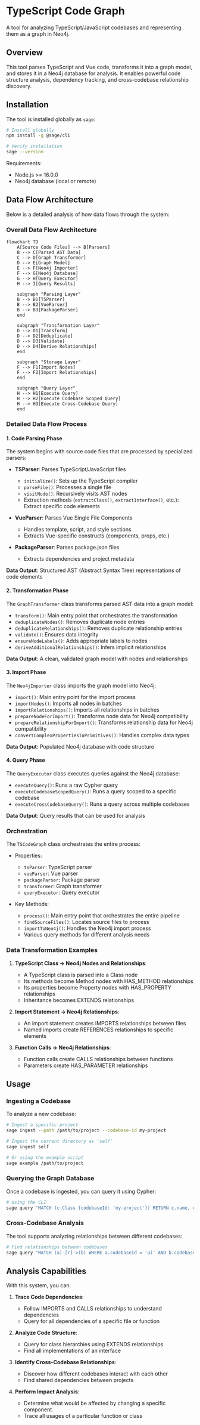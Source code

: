 # TypeScript Code Graph

A tool for analyzing TypeScript/JavaScript codebases and representing them as a graph in Neo4j.

## Overview

This tool parses TypeScript and Vue code, transforms it into a graph model, and stores it in a Neo4j database for analysis. It enables powerful code structure analysis, dependency tracking, and cross-codebase relationship discovery.

## Installation

The tool is installed globally as `sage`:

```bash
# Install globally
npm install -g @sage/cli

# Verify installation
sage --version
```

Requirements:
- Node.js >= 16.0.0
- Neo4j database (local or remote)

## Data Flow Architecture

Below is a detailed analysis of how data flows through the system:

### Overall Data Flow Architecture

```mermaid
flowchart TD
    A[Source Code Files] --> B[Parsers]
    B --> C[Parsed AST Data]
    C --> D[Graph Transformer]
    D --> E[Graph Model]
    E --> F[Neo4j Importer]
    F --> G[Neo4j Database]
    G --> H[Query Executor]
    H --> I[Query Results]
    
    subgraph "Parsing Layer"
    B --> B1[TSParser]
    B --> B2[VueParser]
    B --> B3[PackageParser]
    end
    
    subgraph "Transformation Layer"
    D --> D1[Transform]
    D --> D2[Deduplicate]
    D --> D3[Validate]
    D --> D4[Derive Relationships]
    end
    
    subgraph "Storage Layer"
    F --> F1[Import Nodes]
    F --> F2[Import Relationships]
    end
    
    subgraph "Query Layer"
    H --> H1[Execute Query]
    H --> H2[Execute Codebase Scoped Query]
    H --> H3[Execute Cross-Codebase Query]
    end
```

### Detailed Data Flow Process

#### 1. Code Parsing Phase

The system begins with source code files that are processed by specialized parsers:

- **TSParser**: Parses TypeScript/JavaScript files
  - `initialize()`: Sets up the TypeScript compiler
  - `parseFile()`: Processes a single file
  - `visitNode()`: Recursively visits AST nodes
  - Extraction methods (`extractClass()`, `extractInterface()`, etc.): Extract specific code elements

- **VueParser**: Parses Vue Single File Components
  - Handles template, script, and style sections
  - Extracts Vue-specific constructs (components, props, etc.)

- **PackageParser**: Parses package.json files
  - Extracts dependencies and project metadata

**Data Output**: Structured AST (Abstract Syntax Tree) representations of code elements

#### 2. Transformation Phase

The `GraphTransformer` class transforms parsed AST data into a graph model:

- `transform()`: Main entry point that orchestrates the transformation
- `deduplicateNodes()`: Removes duplicate node entries
- `deduplicateRelationships()`: Removes duplicate relationship entries
- `validate()`: Ensures data integrity
- `ensureNodeLabels()`: Adds appropriate labels to nodes
- `deriveAdditionalRelationships()`: Infers implicit relationships

**Data Output**: A clean, validated graph model with nodes and relationships

#### 3. Import Phase

The `Neo4jImporter` class imports the graph model into Neo4j:

- `import()`: Main entry point for the import process
- `importNodes()`: Imports all nodes in batches
- `importRelationships()`: Imports all relationships in batches
- `prepareNodeForImport()`: Transforms node data for Neo4j compatibility
- `prepareRelationshipForImport()`: Transforms relationship data for Neo4j compatibility
- `convertComplexPropertiesToPrimitives()`: Handles complex data types

**Data Output**: Populated Neo4j database with code structure

#### 4. Query Phase

The `QueryExecutor` class executes queries against the Neo4j database:

- `executeQuery()`: Runs a raw Cypher query
- `executeCodebaseScopedQuery()`: Runs a query scoped to a specific codebase
- `executeCrossCodebaseQuery()`: Runs a query across multiple codebases

**Data Output**: Query results that can be used for analysis

### Orchestration

The `TSCodeGraph` class orchestrates the entire process:

- Properties:
  - `tsParser`: TypeScript parser
  - `vueParser`: Vue parser
  - `packageParser`: Package parser
  - `transformer`: Graph transformer
  - `queryExecutor`: Query executor

- Key Methods:
  - `process()`: Main entry point that orchestrates the entire pipeline
  - `findSourceFiles()`: Locates source files to process
  - `importToNeo4j()`: Handles the Neo4j import process
  - Various query methods for different analysis needs

### Data Transformation Examples

1. **TypeScript Class → Neo4j Nodes and Relationships**:
   - A TypeScript class is parsed into a Class node
   - Its methods become Method nodes with HAS_METHOD relationships
   - Its properties become Property nodes with HAS_PROPERTY relationships
   - Inheritance becomes EXTENDS relationships

2. **Import Statement → Neo4j Relationships**:
   - An import statement creates IMPORTS relationships between files
   - Named imports create REFERENCES relationships to specific elements

3. **Function Calls → Neo4j Relationships**:
   - Function calls create CALLS relationships between functions
   - Parameters create HAS_PARAMETER relationships

## Usage

### Ingesting a Codebase

To analyze a new codebase:

```bash
# Ingest a specific project
sage ingest --path /path/to/project --codebase-id my-project

# Ingest the current directory as 'self'
sage ingest self

# Or using the example script
sage example /path/to/project
```

### Querying the Graph Database

Once a codebase is ingested, you can query it using Cypher:

```bash
# Using the CLI
sage query "MATCH (c:Class {codebaseId: 'my-project'}) RETURN c.name, c.filePath"
```

### Cross-Codebase Analysis

The tool supports analyzing relationships between different codebases:

```bash
# Find relationships between codebases
sage query "MATCH (a)-[r]->(b) WHERE a.codebaseId = 'ui' AND b.codebaseId = 'self' RETURN type(r), count(r)"
```

## Analysis Capabilities

With this system, you can:

1. **Trace Code Dependencies**:
   - Follow IMPORTS and CALLS relationships to understand dependencies
   - Query for all dependencies of a specific file or function

2. **Analyze Code Structure**:
   - Query for class hierarchies using EXTENDS relationships
   - Find all implementations of an interface

3. **Identify Cross-Codebase Relationships**:
   - Discover how different codebases interact with each other
   - Find shared dependencies between projects

4. **Perform Impact Analysis**:
   - Determine what would be affected by changing a specific component
   - Trace all usages of a particular function or class